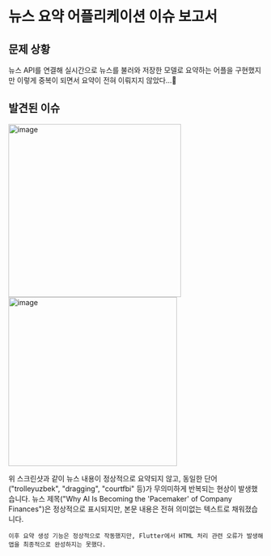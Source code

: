 # 뉴스 요약 어플리케이션 이슈 보고서

## 문제 상황

뉴스 API를 연결해 실시간으로 뉴스를 불러와 저장한 모델로 요약하는 어플을 구현했지만 이렇게 중복이 되면서 요약이 전혀 이뤄지지 않았다...🥲

## 발견된 이슈

<img width="341" alt="image" src="https://github.com/user-attachments/assets/fd0336b4-b18f-442c-a4e0-198091d878b4" />
<img width="333" alt="image" src="https://github.com/user-attachments/assets/77f4554b-3fe8-453c-a5f9-31a8ca31b23e" />


위 스크린샷과 같이 뉴스 내용이 정상적으로 요약되지 않고, 동일한 단어("trolleyuzbek", "dragging", "courtfbi" 등)가 무의미하게 반복되는 현상이 발생했습니다. 뉴스 제목("Why AI Is Becoming the 'Pacemaker' of Company Finances")은 정상적으로 표시되지만, 본문 내용은 전혀 의미없는 텍스트로 채워졌습니다.

	이후 요약 생성 기능은 정상적으로 작동했지만, Flutter에서 HTML 처리 관련 오류가 발생해 앱을 최종적으로 완성하지는 못했다.

